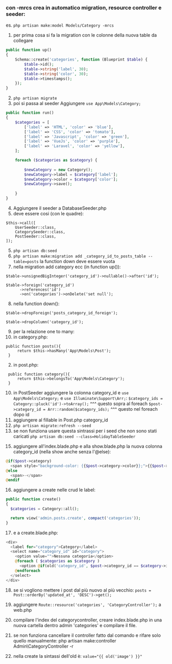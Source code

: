 ### con -mrcs crea in automatico migration, resource controller e seeder:
es.
```php artisan make:model Models/Category -mrcs```

1. per prima cosa si fa la migration con le colonne della nuova table da collegare
```php
public function up()
{
    Schema::create('categories', function (Blueprint $table) {
        $table->id();
        $table->string('label', 30);
        $table->string('color', 30);
        $table->timestamps();
    });
}
```
2. ```php artisan migrate```
3. poi si passa al seeder
Aggiungere ```use App\Models\Category;```
```php
public function run()
{
    $categories = [
        ['label' => 'HTML', 'color' => 'blue'],
        ['label' => 'CSS', 'color' => 'tomato'],
        ['label' => 'Javascript', 'color' => 'green'],
        ['label' => 'VueJs', 'color' => 'purple'],
        ['label' => 'Laravel', 'color' => 'yellow'],
    ];

    foreach ($categories as $category) {
        
        $newCategory = new Category();
        $newCategory->label = $category['label'];
        $newCategory->color = $category['color'];
        $newCategory->save();
        
    }
}
```
4. Aggiungere il seeder a DatabaseSeeder.php
  1. deve essere cosi (con le quadre):
  ```
  $this->call([
      UserSeeder::class,
      CategorySeeder::class,
      PostSeeder::class,
  ]);
  ```
5. ```php artisan db:seed```
6. ```php artisan make:migration add _category_id_to_posts_table --table=posts```
la function down deve essere vuota
7. nella migration add category ecc (in function up()):
```
$table->unsignedBigInteger('category_id')->nullable()->after('id');

$table->foreign('category_id')
      ->references('id')
      ->on('categories')->onDelete('set null');
```
8. nella function down():
```
$table->dropForeign('posts_category_id_foreign');

$table->dropColumn('category_id');
```
9. per la relazione one to many:
 1. in category.php:
 ```
 public function posts(){
      return $this->hasMany('App\Models\Post');
  }
 ```
 2. in post.php:
 ```
  public function category(){
      return $this->belongsTo('App\Models\Category');
  }
 ```
10. in PostSeeder aggiungere la colonna category_id e ```use App\Models\Category;``` e ```use Illuminate\Support\Arr;```:
```$category_ids = Category::pluck('id')->toArray();```
^^^ questo sopra al foreach
```$post->category_id = Arr::random($category_ids);```
^^^ questo nel foreach dopo id
11. aggiungere al fillable in Post.php category_id
12. ```php artisan migrate:refresh --seed```
13. se non funziona usare questa sintrassi per i seed che non sono stati caricati
```php artisan db:seed --class=HolidayTableSeeder```
<!-- 14. aggiugere nel PostController ```use App\Models\Category;``` e la categorie nell'index():
```php
public function index()
{
    $posts = Post::all();
    $categories = Category::all();

    return view('admin.posts.index', compact('posts', 'categories'));
}
``` -->
15. aggiungere all'index.blade.php e alla show.blade.php la nuova colonna category_id (nella show anche senza l'@else):
```php
@if($post->category)
  <span style="background-color: {{$post->category->color}};">{{$post->category->label}}</span>
@else
  <span>-</span>
@endif
```
16. aggiungere a create nelle crud le label:
```php
public function create()
{
  $categories = Category::all();

  return view('admin.posts.create', compact('categories'));
}
```
17. e a create.blade.php:
```php
<div>
  <label for="category">Category</label>
  <select name="category_id" id="category">
    <option value="">Nessuna categoria</option>
    @foreach ( $categories as $category )
      <option @if(old('category_id', $post->category_id == $category->id)) selected @endif value="{{$category->id}}">{{ $category->label }}</option>
    @endforeach
  </select>
</div>
```
18. se si vogliono mettere i post dal più nuovo al più vecchio: 
```posts = Post::orderBy('updated_at', 'DESC')->get();```
19. aggiungere ```Route::resource('categories', 'CategoryController');``` a web.php
20. compilare l'index del categorycontroller, creare index.blade.php in una nuova cartella dentro admin 'categories' e compilare il file.
21. se non funziona cancellare il controller fatto dal comando e rifare solo quello manualmente: php artisan make:controller Admin\CategoryController -r


100. nella create la sintassi dell'old è:
```value="{{ old('image') }}"```
